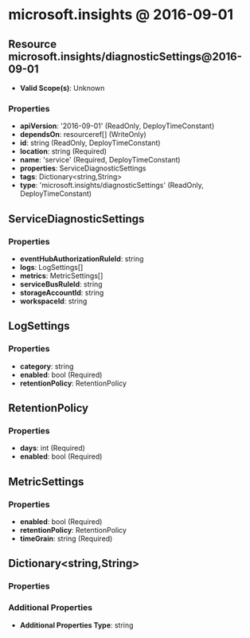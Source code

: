 # microsoft.insights @ 2016-09-01

## Resource microsoft.insights/diagnosticSettings@2016-09-01
* **Valid Scope(s)**: Unknown
### Properties
* **apiVersion**: '2016-09-01' (ReadOnly, DeployTimeConstant)
* **dependsOn**: resourceref[] (WriteOnly)
* **id**: string (ReadOnly, DeployTimeConstant)
* **location**: string (Required)
* **name**: 'service' (Required, DeployTimeConstant)
* **properties**: ServiceDiagnosticSettings
* **tags**: Dictionary<string,String>
* **type**: 'microsoft.insights/diagnosticSettings' (ReadOnly, DeployTimeConstant)

## ServiceDiagnosticSettings
### Properties
* **eventHubAuthorizationRuleId**: string
* **logs**: LogSettings[]
* **metrics**: MetricSettings[]
* **serviceBusRuleId**: string
* **storageAccountId**: string
* **workspaceId**: string

## LogSettings
### Properties
* **category**: string
* **enabled**: bool (Required)
* **retentionPolicy**: RetentionPolicy

## RetentionPolicy
### Properties
* **days**: int (Required)
* **enabled**: bool (Required)

## MetricSettings
### Properties
* **enabled**: bool (Required)
* **retentionPolicy**: RetentionPolicy
* **timeGrain**: string (Required)

## Dictionary<string,String>
### Properties
### Additional Properties
* **Additional Properties Type**: string

